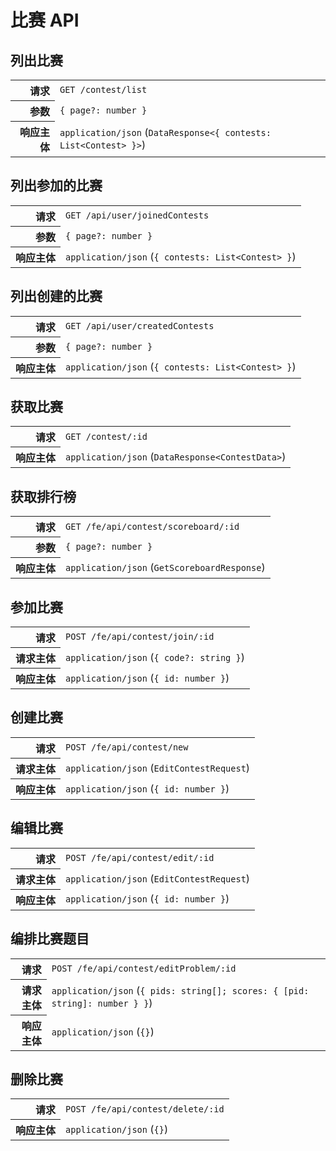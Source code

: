 # 比赛 API

## 列出比赛

<table>
  <tr>
    <th align="right">请求</th>
    <td><code>GET /contest/list</code></td>
  </tr>
  <tr>
    <th align="right">参数</th>
    <td><code>{ page?: number }</code></td>
  </tr>
  <tr>
    <th align="right">响应主体</th>
    <td><code>application/json</code> (<code>DataResponse&lt;{ contests: List&lt;Contest&gt; }&gt;</code>)</td>
  </tr>
</table>

## 列出参加的比赛

<table>
  <tr>
    <th align="right">请求</th>
    <td><code>GET /api/user/joinedContests</code></td>
  </tr>
  <tr>
    <th align="right">参数</th>
    <td><code>{ page?: number }</code></td>
  </tr>
  <tr>
    <th align="right">响应主体</th>
    <td><code>application/json</code> (<code>{ contests: List&lt;Contest&gt; }</code>)</td>
  </tr>
</table>

## 列出创建的比赛

<table>
  <tr>
    <th align="right">请求</th>
    <td><code>GET /api/user/createdContests</code></td>
  </tr>
  <tr>
    <th align="right">参数</th>
    <td><code>{ page?: number }</code></td>
  </tr>
  <tr>
    <th align="right">响应主体</th>
    <td><code>application/json</code> (<code>{ contests: List&lt;Contest&gt; }</code>)</td>
  </tr>
</table>

## 获取比赛

<table>
  <tr>
    <th align="right">请求</th>
    <td><code>GET /contest/:id</code></td>
  </tr>
  <tr>
    <th align="right">响应主体</th>
    <td><code>application/json</code> (<code>DataResponse&lt;ContestData&gt;</code>)</td>
  </tr>
</table>

## 获取排行榜

<table>
  <tr>
    <th align="right">请求</th>
    <td><code>GET /fe/api/contest/scoreboard/:id</code></td>
  </tr>
  <tr>
    <th align="right">参数</th>
    <td><code>{ page?: number }</code></td>
  </tr>
  <tr>
    <th align="right">响应主体</th>
    <td><code>application/json</code> (<code>GetScoreboardResponse</code>)</td>
  </tr>
</table>

## 参加比赛

<table>
  <tr>
    <th align="right">请求</th>
    <td><code>POST /fe/api/contest/join/:id</code></td>
  </tr>
  <tr>
    <th align="right">请求主体</th>
    <td><code>application/json</code> (<code>{ code?: string }</code>)</td>
  </tr>
  <tr>
    <th align="right">响应主体</th>
    <td><code>application/json</code> (<code>{ id: number }</code>)</td>
  </tr>
</table>

## 创建比赛

<table>
  <tr>
    <th align="right">请求</th>
    <td><code>POST /fe/api/contest/new</code></td>
  </tr>
  <tr>
    <th align="right">请求主体</th>
    <td><code>application/json</code> (<code>EditContestRequest</code>)</td>
  </tr>
  <tr>
    <th align="right">响应主体</th>
    <td><code>application/json</code> (<code>{ id: number }</code>)</td>
  </tr>
</table>

## 编辑比赛

<table>
  <tr>
    <th align="right">请求</th>
    <td><code>POST /fe/api/contest/edit/:id</code></td>
  </tr>
  <tr>
    <th align="right">请求主体</th>
    <td><code>application/json</code> (<code>EditContestRequest</code>)</td>
  </tr>
  <tr>
    <th align="right">响应主体</th>
    <td><code>application/json</code> (<code>{ id: number }</code>)</td>
  </tr>
</table>

## 编排比赛题目

<table>
  <tr>
    <th align="right">请求</th>
    <td><code>POST /fe/api/contest/editProblem/:id</code></td>
  </tr>
  <tr>
    <th align="right">请求主体</th>
    <td><code>application/json</code> (<code>{ pids: string[]; scores: { [pid: string]: number } }</code>)</td>
  </tr>
  <tr>
    <th align="right">响应主体</th>
    <td><code>application/json</code> (<code>{}</code>)</td>
  </tr>
</table>

## 删除比赛

<table>
  <tr>
    <th align="right">请求</th>
    <td><code>POST /fe/api/contest/delete/:id</code></td>
  </tr>
  <tr>
    <th align="right">响应主体</th>
    <td><code>application/json</code> (<code>{}</code>)</td>
  </tr>
</table>
